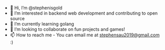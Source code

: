 - 👋 Hi, I’m @stephenisgold
- 👀 I’m interested in backend web development and contributing to open source
- 🌱 I’m currently learning golang
- 💞️ I’m looking to collaborate on fun projects and games!
- 📫 How to reach me - You can email me at stephensau2019@gmail.com :)

<!---
stephenisgold/stephenisgold is a ✨ special ✨ repository because its `README.md` (this file) appears on your GitHub profile.
You can click the Preview link to take a look at your changes.
--->
